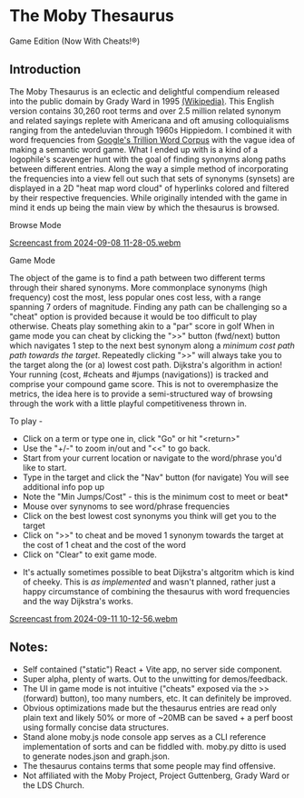 # The Moby Thesaurus
Game Edition (Now With Cheats!®)

## Introduction

The Moby Thesaurus is an eclectic and delightful compendium released into the public domain by Grady Ward in 1995 [(Wikipedia)](https://en.wikipedia.org/wiki/Moby_Project). This English version contains 30,260 root terms and over 2.5 million related synonym and related sayings replete with Americana and oft amusing colloquialisms ranging from the antedeluvian through 1960s Hippiedom. I combined it with word frequencies from [Google's Trillion Word Corpus](https://research.google/blog/all-our-n-gram-are-belong-to-you/) with the vague idea of making a semantic word game. What I ended up with is a kind of a logophile's scavenger hunt with the goal of finding synonyms along paths between different entries. Along the way a simple method of incorporating the frequencies into a view fell out such that sets of synonyms (synsets) are displayed in a 2D "heat map word cloud" of hyperlinks colored and filtered by their respective frequencies. While originally intended with the game in mind it ends up being the main view by which the thesaurus is browsed.


Browse Mode

[Screencast from 2024-09-08 11-28-05.webm](https://github.com/user-attachments/assets/ec5e2382-704e-48db-9706-78494dec9873)

Game Mode

The object of the game is to find a path between two different terms through their shared synonyms. More commonplace synonyms (high frequency) cost the most, less popular ones cost less, with a range spanning 7 orders of magnitude. Finding any path can be challenging so a "cheat" option is provided because it would be too difficult to play otherwise. Cheats play something akin to a "par" score in golf  When in game mode you can cheat by clicking the ">>" button (fwd/next) button which navigates 1 step to the next best synonym along a *minimum cost path path towards the target*.  Repeatedly clicking ">>" will always take you to the target along the (or a) lowest cost path. Dijkstra's algorithm in action! Your running (cost, #cheats and  #jumps (navigations)) is tracked and comprise your compound game score. This is not to overemphasize the metrics, the idea here is to provide a semi-structured way of browsing through the work with a little playful competitiveness thrown in. 


To play - 
- Click on a term or type one in, click "Go" or hit "\<return\>"
- Use the "+/-" to zoom in/out and "<<" to go back.
- Start from your current location or navigate to the word/phrase you'd like to start.
- Type in the target and click the "Nav" button (for navigate) You will see additional info pop up
- Note the "Min Jumps/Cost" - this is the minimum cost to meet or beat* 
- Mouse over synynoms to see word/phrase frequencies
- Click on the best lowest cost synonyms you think will get you to the target
- Click on ">>" to cheat and be moved 1 synonym towards the target at the cost of 1 cheat and the cost of the word
- Click on "Clear" to exit game mode.

* It's actually sometimes possible to beat Dijkstra's altgoritm which is kind of cheeky. This is *as implemented* and wasn't planned, rather just a happy circumstance of combining the thesaurus with word frequencies and the way Dijkstra's works.

[Screencast from 2024-09-11 10-12-56.webm](https://github.com/user-attachments/assets/b022f348-5793-42c9-881f-3f6793020eee)

## Notes:
- Self contained ("static") React + Vite app, no server side component.
- Super alpha, plenty of warts. Out to the unwitting for demos/feedback.
- The UI in game mode is not intuitive ("cheats" exposed via the >> (forward) button), too many numbers, etc. It can definitely be improved.
- Obvious optimizations made but the thesaurus entries are read only plain text and likely 50% or more of ~20MB can be saved + a perf boost using formally concise data structures.
- Stand alone moby.js node console app serves as a CLI reference implementation of sorts and can be fiddled with. moby.py ditto is used to generate nodes.json and graph.json.
- The thesaurus contains terms that some people may find offensive.
- Not affiliated with the Moby Project, Project Guttenberg, Grady Ward or the LDS Church.

  









